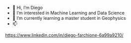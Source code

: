 - 👋 Hi, I’m Diego 
- 👀 I’m interested in Machine Learning and Data Science
- 🌱 I’m currently learning a master student in Geophysics 
- 📫 


 https://www.linkedin.com/in/diego-farchione-6a99a9210/
<!---
Iron486/Iron486 is a ✨ special ✨ repository because its `README.md` (this file) appears on your GitHub profile.
You can click the Preview link to take a look at your changes.
--->
